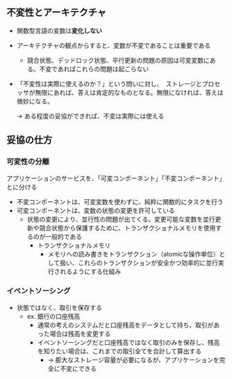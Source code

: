 ## 不変性とアーキテクチャ

- 関数型言語の変数は**変化しない**
- アーキテクチャの観点からすると、変数が不変であることは重要である
    - 競合状態、デッドロック状態、平行更新の問題の原因は可変変数にある。不変であればこれらの問題は起こらない
- 「不変性は実際に使えるのか？」という問いに対し、　ストレージとプロセッサが無限にあれば、答えは肯定的なものとなる。無限になければ、答えは微妙になる。
    
    → ある程度の妥協ができれば、不変は実際には使える
    

## 妥協の仕方

### 可変性の分離

アプリケーションのサービスを、「可変コンポーネント」「不変コンポーネント」とに分ける

- 不変コンポーネントは、可変変数を使わずに、純粋に関数的にタスクを行う
- 可変コンポーネントは、変数の状態の変更を許可している
    - 状態の変更により、並行性の問題が出てくる。変更可能な変数を並行更新や競合状態から保護するために、トランザクショナルメモリを使用するのが一般的である
        - トランザクショナルメモリ
            - メモリへの読み書きをトランザクション（atomicな操作単位）として扱い、これらのトランザクションが安全かつ効率的に並行実行されるようにする仕組み

### イベントソーシング

- 状態ではなく、取引を保存する
    - ex. 銀行の口座残高
        - 通常の考えのシステムだと口座残高をデータとして持ち、取引があった場合は残高を変更する
        - イベントソーシングだと口座残高ではなく取引のみを保存し、残高を知りたい場合は、これまでの取引全てを合計して算出する
            - → 膨大なストレージ容量が必要になるが、アプリケーションを完全に不変にできる